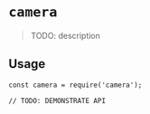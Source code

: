 # `camera`

> TODO: description

## Usage

```
const camera = require('camera');

// TODO: DEMONSTRATE API
```
